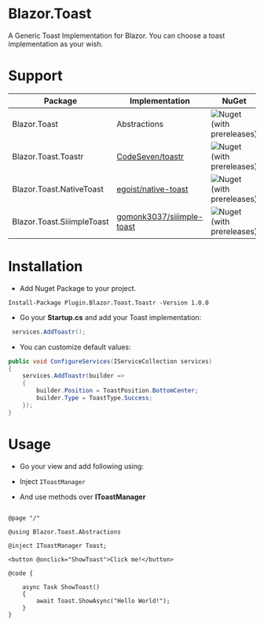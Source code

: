 # Blazor.Toast
A Generic Toast Implementation for Blazor. You can choose a toast implementation as your wish.


# Support

| Package | Implementation | NuGet |
| --- | --- | --- |
| Blazor.Toast | Abstractions | ![Nuget (with prereleases)](https://img.shields.io/nuget/vpre/Plugin.Blazor.Toast?logo=nuget) |
| Blazor.Toast.Toastr | [CodeSeven/toastr](/CodeSeven/toastr) | ![Nuget (with prereleases)](https://img.shields.io/nuget/vpre/Plugin.Blazor.Toast.Toastr?logo=nuget) |
| Blazor.Toast.NativeToast | [egoist/native-toast](/egoist/native-toast) | ![Nuget (with prereleases)](https://img.shields.io/nuget/vpre/Plugin.Blazor.Toast.NativeToast?logo=nuget) |
| Blazor.Toast.SiiimpleToast | [gomonk3037/siiimple-toast](/gomonk3037/siiimple-toast) | ![Nuget (with prereleases)](https://img.shields.io/nuget/vpre/Plugin.Blazor.Toast.SiiimpleToast?logo=nuget) |



# Installation

- Add Nuget Package to your project.

```
Install-Package Plugin.Blazor.Toast.Toastr -Version 1.0.0
```

- Go your **Startup.cs** and add your Toast implementation:

```csharp
 services.AddToastr();
```

- You can customize default values:


```csharp 
public void ConfigureServices(IServiceCollection services)
{
    services.AddToastr(builder =>
    {
        builder.Position = ToastPosition.BottomCenter;
        builder.Type = ToastType.Success;
    });
}
```


# Usage

- Go your view and add following using:

- Inject `IToastManager`

- And use methods over **IToastManager**


```razor

@page "/"

@using Blazor.Toast.Abstractions

@inject IToastManager Toast;

<button @onclick="ShowToast">Click me!</button>

@code {

    async Task ShowToast()
    {
        await Toast.ShowAsync("Hello World!");
    }
}
```



